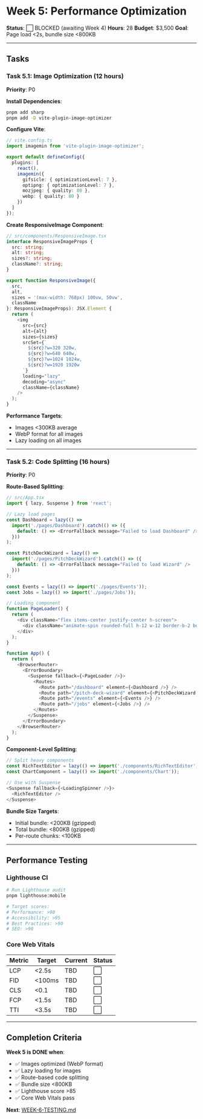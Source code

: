 # Week 5: Performance Optimization

**Status**: ⬜ BLOCKED (awaiting Week 4)
**Hours**: 28
**Budget**: $3,500
**Goal**: Page load <2s, bundle size <800KB

---

## Tasks

### Task 5.1: Image Optimization (12 hours)

**Priority**: P0

**Install Dependencies**:
```bash
pnpm add sharp
pnpm add -D vite-plugin-image-optimizer
```

**Configure Vite**:
```typescript
// vite.config.ts
import imagemin from 'vite-plugin-image-optimizer';

export default defineConfig({
  plugins: [
    react(),
    imagemin({
      gifsicle: { optimizationLevel: 7 },
      optipng: { optimizationLevel: 7 },
      mozjpeg: { quality: 80 },
      webp: { quality: 80 }
    })
  ]
});
```

**Create ResponsiveImage Component**:
```typescript
// src/components/ResponsiveImage.tsx
interface ResponsiveImageProps {
  src: string;
  alt: string;
  sizes?: string;
  className?: string;
}

export function ResponsiveImage({
  src,
  alt,
  sizes = '(max-width: 768px) 100vw, 50vw',
  className
}: ResponsiveImageProps): JSX.Element {
  return (
    <img
      src={src}
      alt={alt}
      sizes={sizes}
      srcSet={`
        ${src}?w=320 320w,
        ${src}?w=640 640w,
        ${src}?w=1024 1024w,
        ${src}?w=1920 1920w
      `}
      loading="lazy"
      decoding="async"
      className={className}
    />
  );
}
```

**Performance Targets**:
- Images <300KB average
- WebP format for all images
- Lazy loading on all images

---

### Task 5.2: Code Splitting (16 hours)

**Priority**: P0

**Route-Based Splitting**:
```typescript
// src/App.tsx
import { lazy, Suspense } from 'react';

// Lazy load pages
const Dashboard = lazy(() =>
  import('./pages/Dashboard').catch(() => ({
    default: () => <ErrorFallback message="Failed to load Dashboard" />
  }))
);

const PitchDeckWizard = lazy(() =>
  import('./pages/PitchDeckWizard').catch(() => ({
    default: () => <ErrorFallback message="Failed to load Wizard" />
  }))
);

const Events = lazy(() => import('./pages/Events'));
const Jobs = lazy(() => import('./pages/Jobs'));

// Loading component
function PageLoader() {
  return (
    <div className="flex items-center justify-center h-screen">
      <div className="animate-spin rounded-full h-12 w-12 border-b-2 border-primary" />
    </div>
  );
}

function App() {
  return (
    <BrowserRouter>
      <ErrorBoundary>
        <Suspense fallback={<PageLoader />}>
          <Routes>
            <Route path="/dashboard" element={<Dashboard />} />
            <Route path="/pitch-deck-wizard" element={<PitchDeckWizard />} />
            <Route path="/events" element={<Events />} />
            <Route path="/jobs" element={<Jobs />} />
          </Routes>
        </Suspense>
      </ErrorBoundary>
    </BrowserRouter>
  );
}
```

**Component-Level Splitting**:
```typescript
// Split heavy components
const RichTextEditor = lazy(() => import('./components/RichTextEditor'));
const ChartComponent = lazy(() => import('./components/Chart'));

// Use with Suspense
<Suspense fallback={<LoadingSpinner />}>
  <RichTextEditor />
</Suspense>
```

**Bundle Size Targets**:
- Initial bundle: <200KB (gzipped)
- Total bundle: <800KB (gzipped)
- Per-route chunks: <100KB

---

## Performance Testing

### Lighthouse CI
```bash
# Run Lighthouse audit
pnpm lighthouse:mobile

# Target scores:
# Performance: >90
# Accessibility: >95
# Best Practices: >90
# SEO: >90
```

### Core Web Vitals
| Metric | Target | Current | Status |
|--------|--------|---------|--------|
| LCP | <2.5s | TBD | ⬜ |
| FID | <100ms | TBD | ⬜ |
| CLS | <0.1 | TBD | ⬜ |
| FCP | <1.5s | TBD | ⬜ |
| TTI | <3.5s | TBD | ⬜ |

---

## Completion Criteria

**Week 5 is DONE when**:
- ✅ Images optimized (WebP format)
- ✅ Lazy loading for images
- ✅ Route-based code splitting
- ✅ Bundle size <800KB
- ✅ Lighthouse score >85
- ✅ Core Web Vitals pass

**Next**: [WEEK-6-TESTING.md](./WEEK-6-TESTING.md)
